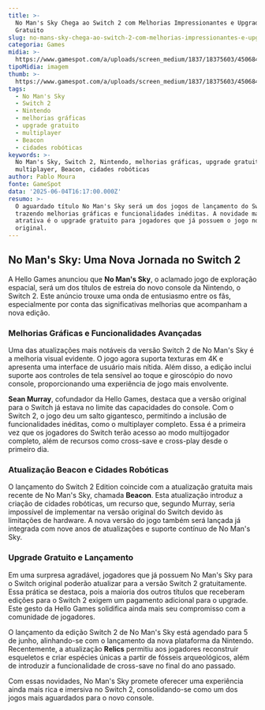 ```yaml
---
title: >-
  No Man's Sky Chega ao Switch 2 com Melhorias Impressionantes e Upgrade
  Gratuito
slug: no-mans-sky-chega-ao-switch-2-com-melhorias-impressionantes-e-upgrade-gratuito
categoria: Games
midia: >-
  https://www.gamespot.com/a/uploads/screen_medium/1837/18375603/4506847-noman%27ssky.jpg
tipoMidia: imagem
thumb: >-
  https://www.gamespot.com/a/uploads/screen_medium/1837/18375603/4506847-noman%27ssky.jpg
tags:
  - No Man's Sky
  - Switch 2
  - Nintendo
  - melhorias gráficas
  - upgrade gratuito
  - multiplayer
  - Beacon
  - cidades robóticas
keywords: >-
  No Man's Sky, Switch 2, Nintendo, melhorias gráficas, upgrade gratuito,
  multiplayer, Beacon, cidades robóticas
author: Pablo Moura
fonte: GameSpot
data: '2025-06-04T16:17:00.000Z'
resumo: >-
  O aguardado título No Man's Sky será um dos jogos de lançamento do Switch 2,
  trazendo melhorias gráficas e funcionalidades inéditas. A novidade mais
  atrativa é o upgrade gratuito para jogadores que já possuem o jogo no Switch
  original.
---
```

## No Man's Sky: Uma Nova Jornada no Switch 2

A Hello Games anunciou que **No Man's Sky**, o aclamado jogo de exploração espacial, será um dos títulos de estreia do novo console da Nintendo, o Switch 2. Este anúncio trouxe uma onda de entusiasmo entre os fãs, especialmente por conta das significativas melhorias que acompanham a nova edição.

### Melhorias Gráficas e Funcionalidades Avançadas

Uma das atualizações mais notáveis da versão Switch 2 de No Man's Sky é a melhoria visual evidente. O jogo agora suporta texturas em 4K e apresenta uma interface de usuário mais nítida. Além disso, a edição inclui suporte aos controles de tela sensível ao toque e giroscópio do novo console, proporcionando uma experiência de jogo mais envolvente.

**Sean Murray**, cofundador da Hello Games, destaca que a versão original para o Switch já estava no limite das capacidades do console. Com o Switch 2, o jogo deu um salto gigantesco, permitindo a inclusão de funcionalidades inéditas, como o multiplayer completo. Essa é a primeira vez que os jogadores do Switch terão acesso ao modo multijogador completo, além de recursos como cross-save e cross-play desde o primeiro dia.

### Atualização Beacon e Cidades Robóticas

O lançamento do Switch 2 Edition coincide com a atualização gratuita mais recente de No Man's Sky, chamada **Beacon**. Esta atualização introduz a criação de cidades robóticas, um recurso que, segundo Murray, seria impossível de implementar na versão original do Switch devido às limitações de hardware. A nova versão do jogo também será lançada já integrada com nove anos de atualizações e suporte contínuo de No Man's Sky.

### Upgrade Gratuito e Lançamento

Em uma surpresa agradável, jogadores que já possuem No Man's Sky para o Switch original poderão atualizar para a versão Switch 2 gratuitamente. Essa prática se destaca, pois a maioria dos outros títulos que receberam edições para o Switch 2 exigem um pagamento adicional para o upgrade. Este gesto da Hello Games solidifica ainda mais seu compromisso com a comunidade de jogadores.

O lançamento da edição Switch 2 de No Man's Sky está agendado para 5 de junho, alinhando-se com o lançamento da nova plataforma da Nintendo. Recentemente, a atualização **Relics** permitiu aos jogadores reconstruir esqueletos e criar espécies únicas a partir de fósseis arqueológicos, além de introduzir a funcionalidade de cross-save no final do ano passado.

Com essas novidades, No Man's Sky promete oferecer uma experiência ainda mais rica e imersiva no Switch 2, consolidando-se como um dos jogos mais aguardados para o novo console.

